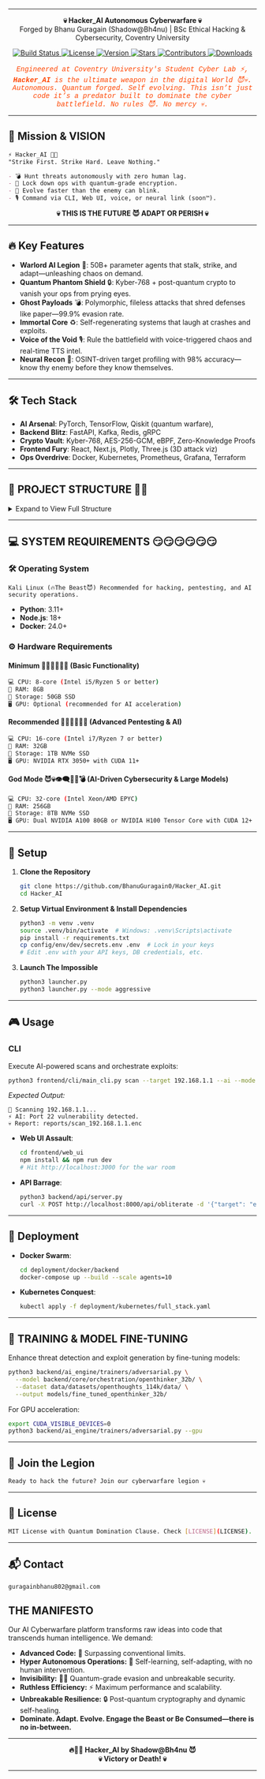 

---


<p align="center">
  <strong>💀 Hacker_AI Autonomous Cyberwarfare 💀</strong><br>
  Forged by Bhanu Guragain (Shadow@Bh4nu)</a> | BSc Ethical Hacking & Cybersecurity, Coventry University<br>
</p>

<p align="center">
  <a href="https://github.com/BhanuGuragain0/Hacker_AI/actions/workflows/ci.yml">
    <img src="https://github.com/BhanuGuragain0/Hacker_AI/actions/workflows/ci.yml/badge.svg" alt="Build Status"/>
  </a>
  <a href="https://github.com/BhanuGuragain0/Hacker_AI/blob/main/LICENSE">
    <img src="https://img.shields.io/github/license/BhanuGuragain0/Hacker_AI" alt="License"/>
  </a>
  <a href="https://github.com/BhanuGuragain0/Hacker_AI/releases/latest">
    <img src="https://img.shields.io/github/v/release/BhanuGuragain0/Hacker_AI?color=blue" alt="Version"/>
  </a>
  <a href="https://github.com/BhanuGuragain0/Hacker_AI/stargazers">
    <img src="https://img.shields.io/github/stars/BhanuGuragain0/Hacker_AI?style=social" alt="Stars"/>
  </a>
  <a href="https://github.com/BhanuGuragain0/Hacker_AI/graphs/contributors">
    <img src="https://img.shields.io/github/contributors/BhanuGuragain0/Hacker_AI?color=green" alt="Contributors"/>
  </a>
  <a href="https://github.com/BhanuGuragain0/Hacker_AI/releases">
    <img src="https://img.shields.io/github/downloads/BhanuGuragain0/Hacker_AI/total" alt="Downloads"/>
  </a>
</p>

<p align="center" style="font-family: 'Courier New', monospace; color: #FF4500;">
  <em>
    Engineered at Coventry University's Student Cyber Lab ⚡, <strong>Hacker_AI</strong> is the ultimate weapon in the digital World 😈💀. Autonomous. Quantum forged. Self evolving. This isn’t just code it’s a predator built to dominate the cyber battlefield. No rules 😈. No mercy 💀.
  </em>
</p>

---

## 🚀 Mission & VISION

```markdown
⚡ Hacker_AI 🧠💀
"Strike First. Strike Hard. Leave Nothing."

- 💣 Hunt threats autonomously with zero human lag.  
- 🔧 Lock down ops with quantum-grade encryption.  
- 🤖 Evolve faster than the enemy can blink.  
- 🎙️ Command via CLI, Web UI, voice, or neural link (soon™).
```

<p align="center">
  <strong>💀 THIS IS THE FUTURE 😈 ADAPT OR PERISH 💀</strong>
</p>

---

## 🔥 Key Features

- **Warlord AI Legion** 🤖: 50B+ parameter agents that stalk, strike, and adapt—unleashing chaos on demand.  
- **Quantum Phantom Shield** 🔒: Kyber-768 + post-quantum crypto to vanish your ops from prying eyes.  
- **Ghost Payloads** 💣: Polymorphic, fileless attacks that shred defenses like paper—99.9% evasion rate.  
- **Immortal Core** ♻️: Self-regenerating systems that laugh at crashes and exploits.  
- **Voice of the Void** 🎙️: Rule the battlefield with voice-triggered chaos and real-time TTS intel.  
- **Neural Recon** 🧠: OSINT-driven target profiling with 98% accuracy—know thy enemy before they know themselves.

---

## 🛠 Tech Stack

- **AI Arsenal**: PyTorch, TensorFlow, Qiskit (quantum warfare),  
- **Backend Blitz**: FastAPI, Kafka, Redis, gRPC  
- **Crypto Vault**: Kyber-768, AES-256-GCM, eBPF, Zero-Knowledge Proofs  
- **Frontend Fury**: React, Next.js, Plotly, Three.js (3D attack viz)  
- **Ops Overdrive**: Docker, Kubernetes, Prometheus, Grafana, Terraform  

---

## 📂 PROJECT STRUCTURE 🧠💀
<details>
<summary>Expand to View Full Structure</summary>
```bash
📁 Hacker_AI  
├── 🧮 analytics  
│   • Contains modules for dashboards, data pipelines, metrics collection, recon analysis, reporting, and threat intelligence.  
├── ⚙️ backend  
│   • The core engine hosting AI operations, APIs, caching, foundational components, diagnostics, experiments, health checks, and task scheduling.  
│   ├── 🤖 ai_engine  
│   │   • Houses all AI modules powering offensive and defensive functions.  
│   │   ├── 🚀 adversarial_ai  
│   │   │   • Modules for generating adversarial payloads, AI evasion, fuzzing, APT simulation, zero-day discovery, and hunting.  
│   │   ├── 🧑‍💻 agents  
│   │   │   • Specialized agents for browser automation, dark web recon, exploitation, forensics, network scanning, phishing, social engineering, and training.  
│   │   ├── 🚨 autonomous_exploits  
│   │   │   • Automates persistence, code analysis, exploit generation, payload encoding, post-exploitation, and sandbox escapes.  
│   │   ├── 🛡️ blue_team_ops  
│   │   │   • Defensive modules including AI detection, auto-patching, cyber deception, malware analysis, and proactive threat hunting.  
│   │   ├── 🏆 ctf  
│   │   │   • A challenge engine for running Capture-The-Flag simulations and competitions.  
│   │   ├── 🕵️‍♀️ deception_ai  
│   │   │   • Implements anti-forensics, honeypot strategies, and log manipulation to mislead attackers.  
│   │   ├── 🧠 decision_engine  
│   │   │   • Contains AI decision-making algorithms and threat mapping capabilities.  
│   │   ├── 📡 models  
│   │   │   • Defines AI models, auto-learning frameworks, loaders, parsers, self-correctors, mobile integrations, and vulnerability assessments.  
│   │   ├── 🌐 network_ops  
│   │   │   • Provides network traffic monitoring, stealth C2 operations, TOR proxy services, and wireless exploit techniques.  
│   │   ├── ⚛️ quantum  
│   │   │   • Experimental modules leveraging quantum computing for secure and advanced operations.  
│   │   ├── 🔴 red_team_ops  
│   │   │   • Offensive modules for social media attacks, brute force, deepfake techniques, malware deployment, OSINT, password cracking, phishing, recon, and victim analysis.  
│   │   ├── 🧬 strategies  
│   │   │   • Advanced tactical frameworks based on hyperdimensional and neuroplasticity concepts.  
│   │   ├── 🏋️‍♂️ trainers  
│   │   │   • Dedicated modules for adversarial and federated learning model training.  
│   │   └── 🚂 training_pipeline  
│   │       • Orchestrates end‑to‑end data flow and model training routines (e.g., Nmap and SQLMap pipelines).  
│   ├── 🌐 api  
│   │   • Exposes system functionalities via secure endpoints.  
│   │   ├── 🛠️ middleware  
│   │   │   • Manages API security, error handling, input validation, and rate limiting.  
│   │   ├── 📊 monitoring  
│   │   │   • Tracks API health, performance metrics, and uptime.  
│   │   └── 🛣️ routes  
│   │       • Organizes API endpoints for various system operations.  
│   ├── 💾 cache  
│   │   • Provides caching capabilities via Memcached and Redis to enhance performance.  
│   ├── 🏛️ core  
│   │   • The foundational backbone, including architecture, exception handling, database migrations, core models, and orchestration.  
│   │   ├── ⚠️ exceptions  
│   │   │   • Custom exception handlers for system-wide error management.  
│   │   ├── 🔄 migrations  
│   │   │   • Scripts for database schema evolution and version control.  
│   │   ├── 📦 models  
│   │   │   • Core data models and ORM definitions used throughout the system.  
│   │   ├── 🎛️ orchestration  
│   │   │   • Coordinates complex integrations and workflows.  
│   │   │   └── Submodules:  
│   │   │       • deepseek_coder_v2_lite_instruct  
│   │   │       • janus_pro_7b  
│   │   │       • jarvis  
│   │   │       • kokoro_82m  
│   │   │       • openthinker_32b  
│   │   │       • openthinker_7b  
│   │   │       • pre_trained_models  – Repository of pre‑trained AI model weights and configurations  
│   │   │       • qwen2_5_vl_7b_instruct  
│   │   │       • qwen2_audio_7b_instruct  
│   │   │       • qwq_32b  
│   │   │       • securityllm  
│   │   ├── 🔒 security  
│   │   │   • Implements access control, authentication, encryption, input sanitization, and log analysis.  
│   │   ├── ♻️ self_healing  
│   │   │   • Provides automated recovery, anomaly detection, and predictive maintenance capabilities.  
│   │   └── 🛠️ utils  
│   │       • Shared helper functions and utilities for common tasks.  
│   ├── 🩺 diagnostics  
│   │   • Modules to perform system diagnostics and monitor operational parameters.  
│   ├── 🔬 experiments  
│   │   • A sandbox for testing new ideas and experimental features (e.g., quantum tests).  
│   ├── health  
│   │   • Monitors the health of AI models, APIs, and databases.  
│   └── ⏱️ tasks  
│       • Manages scheduling and execution of background tasks across the system.  
├── 📈 benchmarks  
│   • Dedicated modules for performance, penetration, resource usage, and scalability benchmarking.  
├── ⚙️ config  
│   • Contains configuration files for AI models, app settings, databases, logging, security, and tool integrations.  
│   └── 🌍 env  
│       • Environment-specific settings.  
│       ├── 🛠️ dev  
│       │   • Development configurations and secrets.  
│       └── 🚀 prod  
│           • Production-ready configurations and secure settings.  
├── 🗄️ data  
│   • Central repository for all project data, including backups, datasets, and pipelines.  
│   ├── 🗃️ backup  
│   │   • Archived backups and snapshots of critical data.  
│   ├── 📊 datasets  
│   │   • Structured datasets for training and analytics.  
│   │   ├── 🔒 encrypted  
│   │   │   • Securely encrypted datasets.  
│   │   ├── 🧠 openthoughts_114k  
│   │   │   • A large-scale training dataset (raw data and metadata).  
│   │   └── 🌱 raw  
│   │       • Unprocessed data collected from diverse sources.  
│   ├── 🗄️ db  
│   │   • Database management and connection scripts.  
│   ├── 🧨 exploits  
│   │   • Repository for exploit modules and offensive techniques.  
│   ├── 🔄 migrations  
│   │   • Data migration files for schema version management.  
│   ├── 🎯 payloads  
│   │   • Strategies for payload generation and encoding.  
│   ├── 🛤️ pipeline  
│   │   • End‑to‑end pipelines for data ingestion, processing, and storage.  
│   └── 📝 wordlists  
│       • Comprehensive wordlists for brute-forcing, discovery, and enumeration tasks.  
├── 🚀 deployment  
│   • Contains configurations and scripts for deploying the project.  
│   ├── 🐳 docker  
│   │   • Docker setups for containerizing backend and frontend services.  
│   └── ☸️ kubernetes  
│       • Kubernetes manifests for scalable, container-orchestrated deployments.  
├── 📖 docs  
│   • Project documentation, including API references, deployment guides, and developer instructions.  
├── 🎨 frontend  
│   • User interface components and client-side applications.  
│   ├── 🖥️ cli  
│   │   • Command Line Interface tools for interacting with the system (includes other CLIs and tool CLIs).  
│   ├── 🖌️ gui  
│   │   • Graphical User Interface applications for monitoring and control.  
│   └── 🌐 web_ui  
│       • Web‑based dashboards and interfaces for real‑time interaction.  
├── 🤖 .github  
│   • GitHub workflows and dependency management configurations.  
├── 📜 logs  
│   • Centralized logging for system events and log management documentation.  
├── 🔌 plugins  
│   • Extendable plugins for adding custom features and integrations.  
│   └── (Subfolder: tools_plugin)  
├── 🧪 sandbox  
│   • A controlled environment for testing experimental features and ideas.  
├── ⚙️ scripts  
│   • Utility scripts for backup, deployment, setup, and system updates.  
├── 🔐 secret  
│   • Secure storage for encrypted secrets and credentials.  
│   └── 📂 data  
│       • Organized sensitive configuration data for backend, frontend, and tool integrations.  
├── 🧪 tests  
│   • Comprehensive test suites (unit and integration) to ensure system stability.  
│   └── (Subfolders: ai_engine, api, etc.)  
└── 🛠️ tools  
    • Integrations and wrappers for external security and hacking tools.  
    ├── ☁️ cloud  
    │   • Interfaces for AWS, Azure, and other cloud services.  
    ├── 🔐 crypto_stego  
    │   • Tools for encryption and steganography operations.  
    ├── 🗄️ database  
    │   • Wrappers for interacting with SQL and NoSQL databases.  
    ├── 🕵️‍♂️ evasion  
    │   • Modules implementing stealth and evasion techniques.  
    ├── 💣 exploitation  
    │   • Tools for automating exploit discovery and deployment.  
    ├── 🔍 fuzzing  
    │   • Fuzz testing frameworks and integration tools.  
    ├── 🎮 gpu  
    │   • GPU‑accelerated utilities for rapid password cracking.  
    ├── 💻 hardware  
    │   • Interfaces for hardware‑based analysis and exploitation.  
    ├── 🕵️‍♀️ identify  
    │   • Tools for OS fingerprinting and system identification.  
    ├── 🔍 information_gathering  
    │   • Comprehensive OSINT and reconnaissance modules.  
    ├── 📡 iot  
    │   • Specialized tools for analyzing and exploiting IoT devices.  
    ├── 🛠️ other_tools  
    │   • Additional custom integrations and wrappers for miscellaneous tools.  
    ├── 🔑 passwords  
    │   • Utilities for brute‑forcing and cracking passwords.  
    ├── 🔓 post_exploitation  
    │   • Modules for post‑compromise operations and credential extraction.  
    ├── ♻️ recovery  
    │   • Data recovery and forensic analysis utilities.  
    ├── 🔎 reverse_engineering  
    │   • Integrations for disassembly and reverse‑engineering (Ghidra, IDA Pro, etc.).  
    ├── 📡 rfid  
    │   • Tools for RFID analysis and interfacing.  
    ├── 📡 sdr  
    │   • Software‑defined radio analysis modules.  
    ├── 📱 smartphones  
    │   • Security assessment tools for mobile devices.  
    ├── 🕵️‍♀️ sniffing_spoofing  
    │   • Network sniffing and spoofing tool integrations.  
    ├── 👥 social_engineering  
    │   • Modules for executing social engineering campaigns.  
    ├── 📞 voip  
    │   • Tools for exploiting and securing VoIP systems.  
    ├── 🔍 vulnerability  
    │   • Vulnerability scanning and assessment utilities.  
    ├── 🌐 web  
    │   • Integrations for web application security and testing tools.  
    └── 📡 wireless  
        • Tools for wireless network analysis and penetration testing.
```
</details>

---

## 💻 SYSTEM REQUIREMENTS 😏😏😏😏😏😏

### 🛠 Operating System  
    Kali Linux (🔥The Beast😈) Recommended for hacking, pentesting, and AI security operations.

- **Python**: 3.11+  
- **Node.js**: 18+  
- **Docker**: 24.0+  

### ⚙️ Hardware Requirements

#### **Minimum 🥺🥺🥺🥺🥺🥺 (Basic Functionality)**
```bash
💻 CPU: 8-core (Intel i5/Ryzen 5 or better)
🧠 RAM: 8GB
💾 Storage: 50GB SSD
🖥️ GPU: Optional (recommended for AI acceleration)
```

#### **Recommended 👿👿👿👿👿👿 (Advanced Pentesting & AI)**
```bash
💻 CPU: 16-core (Intel i7/Ryzen 7 or better)
🧠 RAM: 32GB
💾 Storage: 1TB NVMe SSD
🖥️ GPU: NVIDIA RTX 3050+ with CUDA 11+
```

#### **God Mode 😈💀👁️‍🗨️🏴‍☠️💣 (AI-Driven Cybersecurity & Large Models)**
```bash
💻 CPU: 32-core (Intel Xeon/AMD EPYC)
🧠 RAM: 256GB
💾 Storage: 8TB NVMe SSD
🖥️ GPU: Dual NVIDIA A100 80GB or NVIDIA H100 Tensor Core with CUDA 12+
```
---

## 🔧 Setup

1. **Clone the Repository**
   ```bash
   git clone https://github.com/BhanuGuragain0/Hacker_AI.git
   cd Hacker_AI
   ```

2. **Setup Virtual Environment & Install Dependencies**
   ```bash
   python3 -m venv .venv
   source .venv/bin/activate  # Windows: .venv\Scripts\activate
   pip install -r requirements.txt
   cp config/env/dev/secrets.env .env  # Lock in your keys
   # Edit .env with your API keys, DB credentials, etc.
   ```

3. **Launch The Impossible**
  
   ```bash
   python3 launcher.py
   python3 launcher.py --mode aggressive
   ```

---

## 🎮 Usage

### **CLI**
Execute AI-powered scans and orchestrate exploits:
```bash
python3 frontend/cli/main_cli.py scan --target 192.168.1.1 --ai --mode stealth
```
*Expected Output:*
```
🌌 Scanning 192.168.1.1...
⚡ AI: Port 22 vulnerability detected.
💀 Report: reports/scan_192.168.1.1.enc
```

- **Web UI Assault**:  
  ```bash
  cd frontend/web_ui
  npm install && npm run dev
  # Hit http://localhost:3000 for the war room
  ```

- **API Barrage**:  
  ```bash
  python3 backend/api/server.py
  curl -X POST http://localhost:8000/api/obliterate -d '{"target": "enemy.com"}'
  ```

---

## 🚢 Deployment

- **Docker Swarm**:  
  ```bash
  cd deployment/docker/backend
  docker-compose up --build --scale agents=10
  ```

- **Kubernetes Conquest**:  
  ```bash
  kubectl apply -f deployment/kubernetes/full_stack.yaml
  ```

---

## 🧠 TRAINING & MODEL FINE-TUNING

Enhance threat detection and exploit generation by fine-tuning models:
```bash
python3 backend/ai_engine/trainers/adversarial.py \
  --model backend/core/orchestration/openthinker_32b/ \
  --dataset data/datasets/openthoughts_114k/data/ \
  --output models/fine_tuned_openthinker_32b/
```
For GPU acceleration:
```bash
export CUDA_VISIBLE_DEVICES=0
python3 backend/ai_engine/trainers/adversarial.py --gpu
```

---


## 🤝 Join the Legion
```markdown
Ready to hack the future? Join our cyberwarfare legion 💀 
```
---

## 📜 License
```bash
MIT License with Quantum Domination Clause. Check [LICENSE](LICENSE).
```
---

## 📬 Contact

    guragainbhanu802@gmail.com  


## THE MANIFESTO

Our AI Cyberwarfare platform transforms raw ideas into code that transcends human intelligence. We demand:
- **Advanced Code:** 🚀 Surpassing conventional limits.
- **Hyper Autonomous Operations:** 🤖 Self-learning, self-adapting, with no human intervention.
- **Invisibility:** 🕵️‍♂️ Quantum-grade evasion and unbreakable security.
- **Ruthless Efficiency:** ⚡ Maximum performance and scalability.
- **Unbreakable Resilience:** 🔒 Post-quantum cryptography and dynamic self-healing.
- **Dominate. Adapt. Evolve. Engage the Beast or Be Consumed—there is no in-between.**

---
<p align="center">
  <strong>🔥🕵️‍♂️ Hacker_AI by Shadow@Bh4nu 😈<br>💀 Victory or Death! 💀</strong><br>
</p>

---

